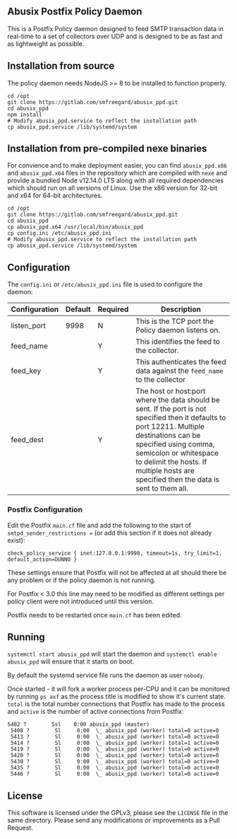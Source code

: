 Abusix Postfix Policy Daemon
-------------------------------------

This is a Postfix Policy daemon designed to feed SMTP transaction data in real-time to a set of collectors over UDP and is designed to be as fast and as lightweight as possible.

## Installation from source
The policy daemon needs NodeJS >= 8 to be installed to function properly.
`````
cd /opt
git clone https://gitlab.com/smfreegard/abusix_ppd.git
cd abusix_ppd
npm install
# Modify abusix_ppd.service to reflect the installation path
cp abusix_ppd.service /lib/systemd/system
`````
## Installation from pre-compiled nexe binaries

For convience and to make deployment easier, you can find `abusix_ppd.x86` and `abusix_ppd.x64` files in the repository which are compiled with `nexe` and provide a bundled Node v12.14.0 LTS along with all required dependencies which should run on all versions of Linux.   Use the x86 version for 32-bit and x64 for 64-bit architectures.

`````
cd /opt
git clone https://gitlab.com/smfreegard/abusix_ppd.git
cd abusix_ppd
cp abusix_ppd.x64 /usr/local/bin/abusix_ppd
cp config.ini /etc/abusix_ppd.ini
# Modify abusix_ppd.service to reflect the installation path
cp abusix_ppd.service /lib/systemd/system
`````

## Configuration
The `config.ini` or `/etc/abusix_ppd.ini` file is used to configure the daemon:

| Configuration |Default |Required | Description |
|--|--|--|--|
|listen_port|9998|N|This is the TCP port the Policy daemon listens on.
|feed_name||Y|This identifies the feed to the collector.
|feed_key||Y|This authenticates the feed data against the `feed_name` to the collector
|feed_dest||Y|The host or host:port where the data should be sent.  If the port is not specified then it defaults to port 12211.  Multiple destinations can be specified using comma, semicolon or whitespace to delimit the hosts.  If multiple hosts are specified then the data is sent to them all.

### Postfix Configuration

Edit the Postfix `main.cf` file and add the following to the start of `smtpd_sender_restrictions =` (or add this section if it does not already exist):
`````
check_policy_service { inet:127.0.0.1:9998, timeout=1s, try_limit=1, default_action=DUNNO }
`````

These settings ensure that Postfix will not be affected at all should there be any problem or if the policy daemon is not running.

For Postfix < 3.0 this line may need to be modified as different settings per policy client were not introduced until this version.

Postfix needs to be restarted once `main.cf` has been edited.

## Running

`systemctl start abusix_ppd` will start the daemon and `systemctl enable abusix_ppd` will ensure that it starts on boot.

By default the systemd service file runs the daemon as user `nobody`.

Once started - it will fork a worker process per-CPU and it can be monitored by running `ps axf` as the process title is modified to show it's current state.   `total` is the total number connections that Postfix has made to the process and `active` is the number of active connections from Postfix:
`````
5402 ?        Ssl    0:00 abusix_ppd (master)
 5408 ?        Sl     0:00  \_ abusix_ppd (worker) total=0 active=0
 5413 ?        Sl     0:00  \_ abusix_ppd (worker) total=0 active=0
 5414 ?        Sl     0:00  \_ abusix_ppd (worker) total=1 active=0
 5419 ?        Sl     0:00  \_ abusix_ppd (worker) total=0 active=0
 5420 ?        Sl     0:00  \_ abusix_ppd (worker) total=0 active=0
 5430 ?        Sl     0:00  \_ abusix_ppd (worker) total=0 active=0
 5435 ?        Sl     0:00  \_ abusix_ppd (worker) total=0 active=0
 5446 ?        Sl     0:00  \_ abusix_ppd (worker) total=0 active=0
`````

## License
This software is licensed under the GPLv3, please see the `LICENSE` file in the same directory.   Please send any modifications or improvements as a Pull Request.
